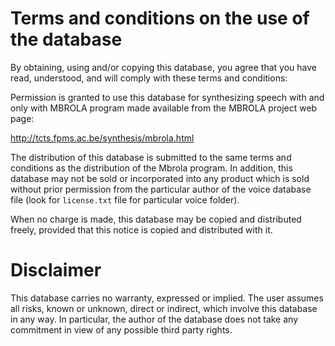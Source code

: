 # Terms and conditions on the use of the database

By obtaining, using and/or copying this database, you agree that
you have read, understood, and will comply with these terms and conditions:

Permission is granted to use this database for synthesizing speech with and only with MBROLA
program made available from the MBROLA project web page:

http://tcts.fpms.ac.be/synthesis/mbrola.html

The distribution of this database is submitted to the same terms and conditions as the distribution of the Mbrola program.
In addition, this database may not be sold or incorporated into any product which is sold without prior permission from the
particular author of the voice database file (look for `license.txt` file for particular voice folder).

When no charge is made, this database may be copied and distributed freely, provided that
this notice is copied and distributed with it.

# Disclaimer

This database carries no warranty, expressed or implied. The user assumes all risks, known or unknown, direct or indirect,
which involve this database in any way. In particular, the author of the database does not take any commitment
in view of any possible third party rights.
